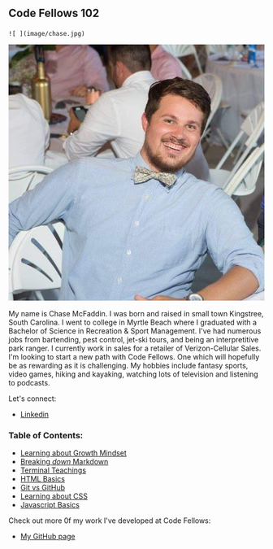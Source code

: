 ## **Code Fellows 102**

`![ ](image/chase.jpg)`

 <img src="images/chase.jpg" alt="profile" id="profile">

My name is Chase McFaddin. I was born and raised in small town Kingstree, South Carolina. I went to college in Myrtle Beach where I graduated with a Bachelor of Science in Recreation & Sport Management. I've had numerous jobs from bartending, pest control, jet-ski tours, and being an interpretitive park ranger. I currently work in sales for a retailer of Verizon-Cellular Sales. I'm looking to start a new path with Code Fellows. One which will hopefully be as rewarding as it is challenging. My hobbies include fantasy sports, video games, hiking and kayaking, watching lots of television and listening to podcasts.

Let's connect:

- [Linkedin](https://www.linkedin.com/in/chase-mcfaddin-62a8a548/)


### **Table of Contents:**
 
- [Learning about Growth Mindset](growth-mindest.md)
- [Breaking *down* Markdown](markdown-notes.md)
- [Terminal Teachings](tools-terminal.md)
- [HTML Basics](html-notes.md)
- [Git vs GitHub](git-vs-github.md)
- [Learning about CSS](css-notes.md)
- [Javascript Basics](javascript-notes.md)

Check out more 0f my work I've developed at Code Fellows:

- [My GitHub page](https://github.com/ChaseMcFaddin)